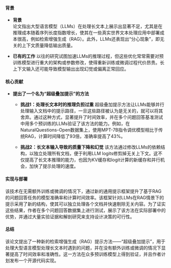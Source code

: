 #### 背景
- **背景**       
    论文指出大型语言模型（LLMs）在处理长文本上展示出显著不足，尤其是在推理成本随着序列长度指数增长，使其在一些真实世界文本处理应用中部署成本很高，例如检索增强生成（RAG）。此外，LLMs还表现出“分心现象”，即无关的上下文质量降低输出质量。

- **已有的工作**
    以往的研究试图加速LLMs的推理过程，但这些优化常常需要对预训练模型进行重大的架构或参数修改，使得重新训练或微调过程代价昂贵。长上下文输入还可能导致模型输出出现幻觉或偏离正常回应。

#### 核心贡献
- **提出了一个名为“超级叠加提示”的方法**
    - **挑战1：处理长文本时的推理负担过重**
        超级叠加提示方法让LLMs能够并行处理输入文档中的提示路径，一旦这些路径被认为是无关的，就可以将其舍弃。通过这种方式，显著提升了时间效率，并在多个问题回答基准测试中用多个预训练的LLMs验证了该方法的能力。例如，在NaturalQuestions-Open数据集上，使用MPT-7B指令调优模型相比于传统RAG，计算时间降低了93倍，准确率提高了43%。

    - **挑战2：长文本输入导致的质量下降和幻觉**
        该方法通过修改LLMs的依赖结构，以独立处理所有文档，便于利用LLM logits修剪掉无关上下文。这不仅提高了长文本推理的能力，也因为KV缓存和logit计算的新缓存和并行机会，加快了提示处理的速度。

#### 实现与部署
该技术在无需额外训练或微调的情况下，通过新的通用提示框架提升了基于RAG的问题回答任务的模型准确率和计算时间效率。该框架针对LLMs在RAG情景下的提示采用了新的结构，使其可以独立处理各个文档并快速剔除无关内容。为了证实这些结果，作者在多个问题回答数据集上进行测试，展示了该方法在实际部署中的优势，并通过大量实验证据和解剖研究来支持设计决策的可行性。

#### 总结
该论文提出了一种新的检索增强生成（RAG）提示方法——“超级叠加提示”，用于处理大型语言模型处理长文本时遇到的问题，并在没有额外训练或微调的情况下显著提高了时间效率和准确性。这一方法在众多预训练模型上得到验证，并且作者计划发布一个开源代码实现。